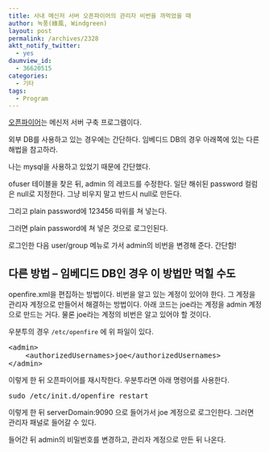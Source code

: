 ```yaml
---
title: 사내 메신저 서버 오픈파이어의 관리자 비번을 까먹었을 때
author: 녹풍(綠風, Windgreen)
layout: post
permalink: /archives/2328
aktt_notify_twitter:
  - yes
daumview_id:
  - 36620515
categories:
  - 기타
tags:
  - Program
---
```

[오픈파이어][1]는 메신저 서버 구축 프로그램이다.

외부 DB를 사용하고 있는 경우에는 간단하다. 임베디드 DB의 경우 아래쪽에 있는 다른 해법을 참고하라.

나는 mysql을 사용하고 있었기 때문에 간단했다.

ofuser 테이블을 찾은 뒤, admin 의 레코드를 수정한다. 일단 해쉬된 password 컬럼은 null로 지정한다. 그냥 비우지 말고 반드시 null로 만든다.

그리고 plain password에 123456 따위를 쳐 넣는다.

그러면 plain password에 쳐 넣은 것으로 로그인된다.

로그인한 다음 user/group 메뉴로 가서 admin의 비번을 변경해 준다. 간단함!

## 다른 방법 &#8211; 임베디드 DB인 경우 이 방법만 먹힐 수도

openfire.xml을 편집하는 방법이다. 비번을 알고 있는 계정이 있어야 한다. 그 계정을 관리자 계정으로 만들어서 해결하는 방법이다. 아래 코드는 joe라는 계정을 admin 계정으로 만드는 거다. 물론 joe라는 계정의 비번은 알고 있어야 할 것이다.

우분투의 경우 `/etc/openfire` 에 위 파일이 있다.

<pre>&lt;admin&gt;
    &lt;authorizedUsernames&gt;joe&lt;/authorizedUsernames&gt;
&lt;/admin&gt;</pre>

이렇게 한 뒤 오픈파이어를 재시작한다. 우분투라면 아래 명령어를 사용한다.

<pre>sudo /etc/init.d/openfire restart</pre>

이렇게 한 뒤 serverDomain:9090 으로 들어가서 joe 계정으로 로그인한다. 그러면 관리자 패널로 들어갈 수 있다.

들어간 뒤 admin의 비밀번호를 변경하고, 관리자 계정으로 만든 뒤 나온다.

 [1]: http://mytory.net/archives/212 "오픈소스 (사내)메신저 서버 구축, 오픈 파이어(openfire) 설치방법과 세팅(리눅스 기준)"